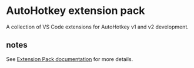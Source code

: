 # AutoHotkey extension pack

A collection of VS Code extensions for AutoHotkey v1 and v2 development.

## notes

See [Extension Pack documentation](https://code.visualstudio.com/api/references/extension-manifest#extension-packs) for more details.
